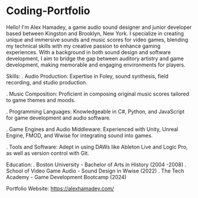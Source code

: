 # Coding-Portfolio

Hello! I'm Alex Hamadey, a game audio sound designer and junior developer based between Kingston and Brooklyn, New York. I specialize in creating unique and immersive sounds and music scores for video games, blending my technical skills with my creative passion to enhance gaming experiences. With a background in both sound design and software development, I aim to bridge the gap between auditory artistry and game development, making memorable and engaging environments for players.


Skills:
. Audio Production: Expertise in Foley, sound synthesis, field recording, and studio production.

. Music Composition: Proficient in composing original music scores tailored to game themes and moods.

. Programming Languages: Knowledgeable in C#, Python, and JavaScript for game development and audio software.

. Game Engines and Audio Middleware: Experienced with Unity, Unreal Engine, FMOD, and Wwise for integrating sound into games.

. Tools and Software: Adept in using DAWs like Ableton Live and Logic Pro, as well as version control with Git.


Education:
. Boston University - Bachelor of Arts in History (2004 -2008)
. School of Video Game Audio - Sound Design in Wwise (2022)
. The Tech Academy - Game Development Bootcamp (2024)


Portfolio Website: 
https://alexhamadey.com/



